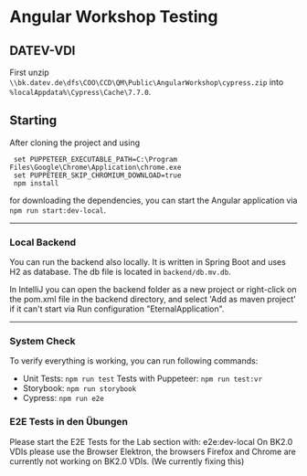 # Angular Workshop Testing

## DATEV-VDI

First unzip `\\bk.datev.de\dfs\COO\CCD\QM\Public\AngularWorkshop\cypress.zip` into `%localAppdata%\Cypress\Cache\7.7.0`.

## Starting

After cloning the project and using
```
 set PUPPETEER_EXECUTABLE_PATH=C:\Program Files\Google\Chrome\Application\chrome.exe
 set PUPPETEER_SKIP_CHROMIUM_DOWNLOAD=true
 npm install
```
for downloading the dependencies, you can
start the Angular application via `npm run start:dev-local`.

---

### Local Backend

You can run the backend also locally. It is written in Spring Boot and uses H2
as database. The db file is located in `backend/db.mv.db`.

In IntelliJ you can open the backend folder as a new project or right-click on the pom.xml file in the backend directory, and select 'Add as maven project' if
it can't start via Run configuration "EternalApplication".

---

### System Check

To verify everything is working, you can run following commands:

- Unit Tests: `npm run test`
  Tests with Puppeteer: `npm run test:vr`
- Storybook: `npm run storybook`
- Cypress: `npm run e2e`

### E2E Tests in den Übungen

Please start the E2E Tests for the Lab section with: e2e:dev-local
On BK2.0 VDIs please use the Browser Elektron, the browsers Firefox and Chrome are currently not working on BK2.0 VDIs. (We currently fixing this)

